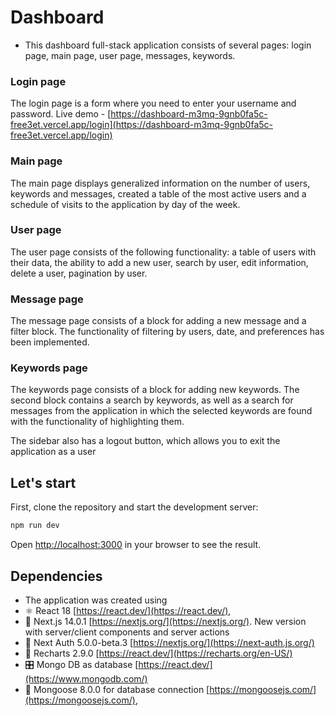 # Dashboard

- This dashboard full-stack application consists of several pages: login page, main page, user page, messages, keywords.


### Login page
The login page is a form where you need to enter your username and password.
Live demo - [https://dashboard-m3mq-9gnb0fa5c-free3et.vercel.app/login](https://dashboard-m3mq-9gnb0fa5c-free3et.vercel.app/login)

### Main page
The main page displays generalized information on the number of users, keywords and messages, created a table of the most active users and a schedule of visits to the application by day of the week.

### User page
The user page consists of the following functionality: a table of users with their data, the ability to add a new user, search by user, edit information, delete a user, pagination by user.

### Message page
The message page consists of a block for adding a new message and a filter block. The functionality of filtering by users, date, and preferences has been implemented.

### Keywords page
The keywords page consists of a block for adding new keywords. The second block contains a search by keywords, as well as a search for messages from the application in which the selected keywords are found with the functionality of highlighting them.

The sidebar also has a logout button, which allows you to exit the application as a user

## Let's start

First, clone the repository and start the development server:

```bash
npm run dev
```

Open [http://localhost:3000](http://localhost:3000) in your browser to see the result.

## Dependencies
- The application was created using
- ⚛️ React 18 [https://react.dev/](https://react.dev/),
- 🤝 Next.js 14.0.1 [https://nextjs.org/](https://nextjs.org/). New version with server/client components and server actions
- 🔏 Next Auth 5.0.0-beta.3 [https://nextjs.org/](https://next-auth.js.org/)
- 🎨 Recharts 2.9.0 [https://react.dev/](https://recharts.org/en-US/)
- 🎛️ Mongo DB as database [https://react.dev/](https://www.mongodb.com/)
- 🤝 Mongoose 8.0.0 for database connection  [https://mongoosejs.com/](https://mongoosejs.com/),

